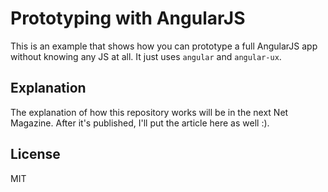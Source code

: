# Prototyping with AngularJS

This is an example that shows how you can prototype a full AngularJS app without knowing any JS at all. It just uses `angular` and `angular-ux`.

## Explanation

The explanation of how this repository works will be in the next Net Magazine. After it's published, I'll put the article here as well :).

## License

MIT
